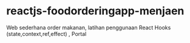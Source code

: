 # reactjs-foodorderingapp-menjaen
Web sederhana order makanan, latihan penggunaan React Hooks (state,context,ref,effect) , Portal
